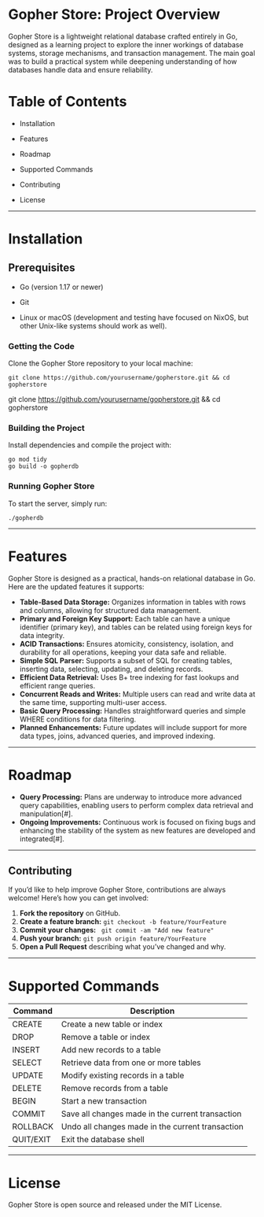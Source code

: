 # Gopher Store: Project Overview
Gopher Store is a lightweight relational database crafted entirely in Go, designed as a learning project to explore the inner workings of database systems, storage mechanisms, and transaction management. The main goal was to build a practical system while deepening understanding of how databases handle data and ensure reliability.

# Table of Contents
- Installation

- Features

- Roadmap

- Supported Commands

- Contributing

- License

---

# Installation
## Prerequisites
- Go (version 1.17 or newer)

- Git

- Linux or macOS (development and testing have focused on NixOS, but other Unix-like systems should work as well).

### Getting the Code
Clone the Gopher Store repository to your local machine:
```
git clone https://github.com/yourusername/gopherstore.git && cd gopherstore
```
git clone https://github.com/yourusername/gopherstore.git && cd gopherstore
### Building the Project
Install dependencies and compile the project with:

```
go mod tidy
go build -o gopherdb
```

### Running Gopher Store
To start the server, simply run:

```
./gopherdb
```

---

# Features

Gopher Store is designed as a practical, hands-on relational database in Go. Here are the updated features it supports:

- **Table-Based Data Storage:** Organizes information in tables with rows and columns, allowing for structured data management.
- **Primary and Foreign Key Support:** Each table can have a unique identifier (primary key), and tables can be related using foreign keys for data integrity.
- **ACID Transactions:** Ensures atomicity, consistency, isolation, and durability for all operations, keeping your data safe and reliable.
- **Simple SQL Parser:** Supports a subset of SQL for creating tables, inserting data, selecting, updating, and deleting records.
- **Efficient Data Retrieval:** Uses B+ tree indexing for fast lookups and efficient range queries.
- **Concurrent Reads and Writes:** Multiple users can read and write data at the same time, supporting multi-user access.
- **Basic Query Processing:** Handles straightforward queries and simple WHERE conditions for data filtering.
- **Planned Enhancements:** Future updates will include support for more data types, joins, advanced queries, and improved indexing.

---

# Roadmap

- **Query Processing:** Plans are underway to introduce more advanced query capabilities, enabling users to perform complex data retrieval and manipulation[#].
- **Ongoing Improvements:** Continuous work is focused on fixing bugs and enhancing the stability of the system as new features are developed and integrated[#].

---

## Contributing

If you’d like to help improve Gopher Store, contributions are always welcome! Here’s how you can get involved:

1. **Fork the repository** on GitHub.
2. **Create a feature branch:** ```git checkout -b feature/YourFeature ```
3. **Commit your changes:** ``` git commit -am "Add new feature"```
4. **Push your branch:** ``` git push origin feature/YourFeature ```
5. **Open a Pull Request** describing what you’ve changed and why.

---

# Supported Commands

| Command    | Description                                         |
|------------|-----------------------------------------------------|
| CREATE     | Create a new table or index                         |
| DROP       | Remove a table or index                             |
| INSERT     | Add new records to a table                          |
| SELECT     | Retrieve data from one or more tables               |
| UPDATE     | Modify existing records in a table                  |
| DELETE     | Remove records from a table                         |
| BEGIN      | Start a new transaction                             |
| COMMIT     | Save all changes made in the current transaction    |
| ROLLBACK   | Undo all changes made in the current transaction    |
| QUIT/EXIT  | Exit the database shell                             |

---

# License

Gopher Store is open source and released under the MIT License.


